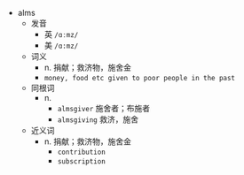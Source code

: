 - alms
  - 发音
    - 英 `/ɑːmz/`
    - 美 `/ɑ:mz/`
  - 词义
    - n. 捐献；救济物，施舍金
    - `money, food etc given to poor people in the past`
  - 同根词
    - n.
      - `almsgiver` 施舍者；布施者
      - `almsgiving` 救济，施舍
  - 近义词
    - n. 捐献；救济物，施舍金
      - `contribution`
      - `subscription`

